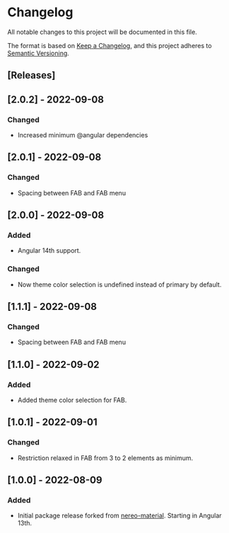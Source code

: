 # Changelog
All notable changes to this project will be documented in this file.

The format is based on [Keep a Changelog](https://keepachangelog.com/en/1.0.0/),
and this project adheres to [Semantic Versioning](https://semver.org/spec/v2.0.0.html).


## [Releases]

## [2.0.2] - 2022-09-08
### Changed
- Increased minimum @angular dependencies

## [2.0.1] - 2022-09-08
### Changed
- Spacing between FAB and FAB menu

## [2.0.0] - 2022-09-08
### Added
- Angular 14th support.
### Changed
- Now theme color selection is undefined instead of primary by default.

## [1.1.1] - 2022-09-08
### Changed
- Spacing between FAB and FAB menu

## [1.1.0] - 2022-09-02
### Added
- Added theme color selection for FAB.

## [1.0.1] - 2022-09-01
### Changed
- Restriction relaxed in FAB from 3 to 2 elements as minimum.

## [1.0.0] - 2022-08-09
### Added
- Initial package release forked from [nereo-material](https://github.com/nereolopez). Starting in Angular 13th.
